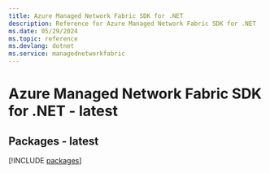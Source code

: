 ```yaml
---
title: Azure Managed Network Fabric SDK for .NET
description: Reference for Azure Managed Network Fabric SDK for .NET
ms.date: 05/29/2024
ms.topic: reference
ms.devlang: dotnet
ms.service: managednetworkfabric
---
```

# Azure Managed Network Fabric SDK for .NET - latest
## Packages - latest
[!INCLUDE [packages](managed-network-fabric-index.md)]
